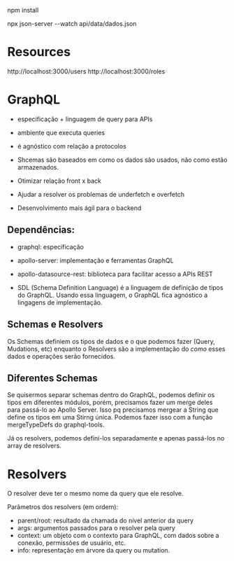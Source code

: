 npm install

npx json-server --watch api/data/dados.json

# Resources

http://localhost:3000/users
http://localhost:3000/roles

# GraphQL

- especificação + linguagem de query para APIs
- ambiente que executa queries
- é agnóstico com relação a protocolos

- Shcemas são baseados em como os dados são usados, não como estão armazenados.

- Otimizar relação front x back
- Ajudar a resolver os problemas de underfetch e overfetch
- Desenvolvimento mais ágil para o backend

## Dependências:

- graphql: especificação
- apollo-server: implementação e ferramentas GraphQL
- apollo-datasource-rest: biblioteca para facilitar acesso a APIs REST

- SDL (Schema Definition Language)
  é a linguagem de definição de tipos do GraphQL. Usando essa linguagem, o GraphQL fica agnóstico a lingagens de implementação.

## Schemas e Resolvers

Os Schemas definiem os tipos de dados e o que podemos fazer (Query, Mudations, etc) enquanto o Resolvers são a implementação do _como_ esses dados e operações serão fornecidos.

## Diferentes Schemas

Se quisermos separar schemas dentro do GraphQL, podemos definir os tipos em diferentes módulos, porém, precisamos fazer um merge deles para passá-lo ao Apollo Server. Isso pq precisamos mergear a String que define os tipos em uma Stirng única. Podemos fazer isso com a função mergeTypeDefs do graphql-tools.

Já os resolvers, podemos defini-los separadamente e apenas passá-los no array de resolvers.

# Resolvers

O resolver deve ter o mesmo nome da query que ele resolve.

Parâmetros dos resolvers (em ordem):

- parent/root: resultado da chamada do nível anterior da query
- args: argumentos passados para o resolver pela query
- context: um objeto com o contexto para GraphQL, com dados sobre a conexão, permissões de usuário, etc.
- info: representação em árvore da query ou mutation.
